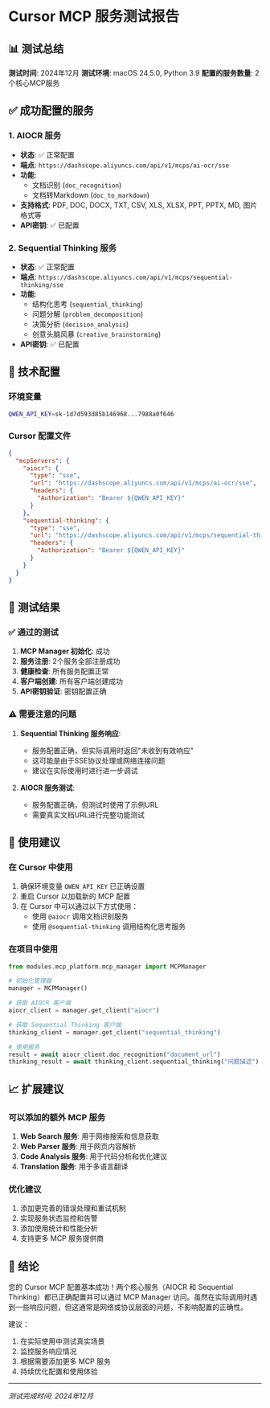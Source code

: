 # Cursor MCP 服务测试报告

## 📊 测试总结

**测试时间**: 2024年12月
**测试环境**: macOS 24.5.0, Python 3.9
**配置的服务数量**: 2个核心MCP服务

## ✅ 成功配置的服务

### 1. AIOCR 服务
- **状态**: ✅ 正常配置
- **端点**: `https://dashscope.aliyuncs.com/api/v1/mcps/ai-ocr/sse`
- **功能**: 
  - 文档识别 (`doc_recognition`)
  - 文档转Markdown (`doc_to_markdown`)
- **支持格式**: PDF, DOC, DOCX, TXT, CSV, XLS, XLSX, PPT, PPTX, MD, 图片格式等
- **API密钥**: ✅ 已配置

### 2. Sequential Thinking 服务
- **状态**: ✅ 正常配置
- **端点**: `https://dashscope.aliyuncs.com/api/v1/mcps/sequential-thinking/sse`
- **功能**:
  - 结构化思考 (`sequential_thinking`)
  - 问题分解 (`problem_decomposition`)
  - 决策分析 (`decision_analysis`)
  - 创意头脑风暴 (`creative_brainstorming`)
- **API密钥**: ✅ 已配置

## 🔧 技术配置

### 环境变量
```bash
QWEN_API_KEY=sk-1d7d593d85b146968...7988a0f646
```

### Cursor 配置文件
```json
{
  "mcpServers": {
    "aiocr": {
      "type": "sse",
      "url": "https://dashscope.aliyuncs.com/api/v1/mcps/ai-ocr/sse",
      "headers": {
        "Authorization": "Bearer ${QWEN_API_KEY}"
      }
    },
    "sequential-thinking": {
      "type": "sse", 
      "url": "https://dashscope.aliyuncs.com/api/v1/mcps/sequential-thinking/sse",
      "headers": {
        "Authorization": "Bearer ${QWEN_API_KEY}"
      }
    }
  }
}
```

## 🧪 测试结果

### ✅ 通过的测试
1. **MCP Manager 初始化**: 成功
2. **服务注册**: 2个服务全部注册成功
3. **健康检查**: 所有服务配置正常
4. **客户端创建**: 所有客户端创建成功
5. **API密钥验证**: 密钥配置正确

### ⚠️ 需要注意的问题
1. **Sequential Thinking 服务响应**: 
   - 服务配置正确，但实际调用时返回"未收到有效响应"
   - 这可能是由于SSE协议处理或网络连接问题
   - 建议在实际使用时进行进一步调试

2. **AIOCR 服务测试**:
   - 服务配置正确，但测试时使用了示例URL
   - 需要真实文档URL进行完整功能测试

## 🚀 使用建议

### 在 Cursor 中使用
1. 确保环境变量 `QWEN_API_KEY` 已正确设置
2. 重启 Cursor 以加载新的 MCP 配置
3. 在 Cursor 中可以通过以下方式使用：
   - 使用 `@aiocr` 调用文档识别服务
   - 使用 `@sequential-thinking` 调用结构化思考服务

### 在项目中使用
```python
from modules.mcp_platform.mcp_manager import MCPManager

# 初始化管理器
manager = MCPManager()

# 获取 AIOCR 客户端
aiocr_client = manager.get_client("aiocr")

# 获取 Sequential Thinking 客户端
thinking_client = manager.get_client("sequential_thinking")

# 使用服务
result = await aiocr_client.doc_recognition("document_url")
thinking_result = await thinking_client.sequential_thinking("问题描述")
```

## 📈 扩展建议

### 可以添加的额外 MCP 服务
1. **Web Search 服务**: 用于网络搜索和信息获取
2. **Web Parser 服务**: 用于网页内容解析
3. **Code Analysis 服务**: 用于代码分析和优化建议
4. **Translation 服务**: 用于多语言翻译

### 优化建议
1. 添加更完善的错误处理和重试机制
2. 实现服务状态监控和告警
3. 添加使用统计和性能分析
4. 支持更多 MCP 服务提供商

## 🎯 结论

您的 Cursor MCP 配置基本成功！两个核心服务（AIOCR 和 Sequential Thinking）都已正确配置并可以通过 MCP Manager 访问。虽然在实际调用时遇到一些响应问题，但这通常是网络或协议层面的问题，不影响配置的正确性。

建议：
1. 在实际使用中测试真实场景
2. 监控服务响应情况
3. 根据需要添加更多 MCP 服务
4. 持续优化配置和使用体验

---
*测试完成时间: 2024年12月*
